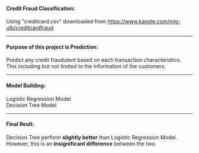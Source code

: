 #### Credit Fraud Classification:
Using "creditcard.csv" downloaded from https://www.kaggle.com/mlg-ulb/creditcardfraud

---
#### Purpose of this project is Prediction:
Predict any credit fraudulent based on each transaction characteristics.   
This including but not limited to the information of the customers.

---
#### Model Building: 
Logistic Regression Model  
Decision Tree Model  

---
#### Final Reult: 
Decision Tree perform **slightly better** than Logistic Regression Model.  
However, this is an **insignificant difference** between the two.



